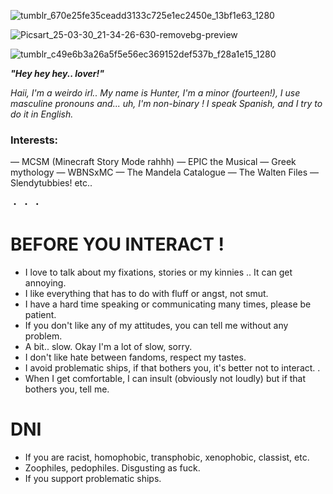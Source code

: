 

![tumblr_670e25fe35ceadd3133c725e1ec2450e_13bf1e63_1280](https://github.com/user-attachments/assets/e09aede3-57f3-4da2-981e-ebdd4831e97e)


![Picsart_25-03-30_21-34-26-630-removebg-preview](https://github.com/user-attachments/assets/c4ac7053-ba89-4211-a612-c869fcce4094)


![tumblr_c49e6b3a26a5f5e56ec369152def537b_f28a1e15_1280](https://github.com/user-attachments/assets/31bc92e3-8cf0-4b0e-a472-d8adb532a44b)

  
***"Hey hey hey.. lover!"***

 *Haii, I'm a weirdo irl.. My name is Hunter, I'm a minor (fourteen!), I use masculine pronouns and... uh, I'm non-binary ! I speak Spanish, and I try to do it in English.*

 ### Interests:
 — MCSM (Minecraft Story Mode rahhh)
 — EPIC the Musical
 — Greek mythology
 — WBNSxMC
 — The Mandela Catalogue
 — The Walten Files
 — Slendytubbies! etc..

・
・
・

# BEFORE YOU INTERACT !

* I love to talk about my fixations, stories or my kinnies .. It can get annoying.
* I like everything that has to do with fluff or angst, not smut.
* I have a hard time speaking or communicating many times, please be patient.
* If you don't like any of my attitudes, you can tell me without any problem.
* A bit.. slow. Okay I'm a lot of slow, sorry.
* I don't like hate between fandoms, respect my tastes.
* I avoid problematic ships, if that bothers you, it's better not to interact. .
* When I get comfortable, I can insult (obviously not loudly) but if that bothers you, tell me.

# DNI

* If you are racist, homophobic, transphobic, xenophobic, classist, etc.
* Zoophiles, pedophiles. Disgusting as fuck.
* If you support problematic ships.

